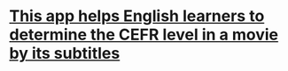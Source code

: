 # [This app helps English learners to determine the CEFR level in a movie by its subtitles](https://germanbaev-movie-cefr-level-streamlit-app-aiasxa.streamlit.app)